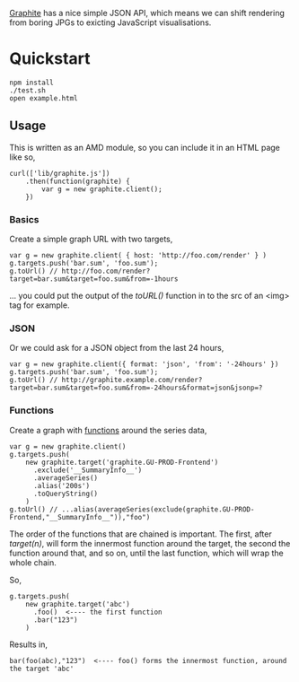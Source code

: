 [Graphite](http://graphite.wikidot.com/) has a nice simple JSON API, which means we can shift rendering from boring JPGs to exicting JavaScript visualisations. 

# Quickstart

```
npm install
./test.sh
open example.html
```

## Usage

This is written as an AMD module, so you can include it in an HTML page like so,

```
curl(['lib/graphite.js'])
    .then(function(graphite) {
        var g = new graphite.client();
    })
```

### Basics

Create a simple graph URL with two targets,

```
var g = new graphite.client( { host: 'http://foo.com/render' } )
g.targets.push('bar.sum', 'foo.sum');
g.toUrl() // http://foo.com/render?target=bar.sum&target=foo.sum&from=-1hours
```

... you could put the output of the _toURL()_ function in to the src of an &lt;img&gt; tag for example.

### JSON

Or we could ask for a JSON object from the last 24 hours,

```
var g = new graphite.client({ format: 'json', 'from': '-24hours' })
g.targets.push('bar.sum', 'foo.sum');
g.toUrl() // http://graphite.example.com/render?target=bar.sum&target=foo.sum&from=-24hours&format=json&jsonp=?
```

### Functions

Create a graph with [functions](http://graphite.readthedocs.org/en/latest/functions.html) around the series data,

```
var g = new graphite.client()
g.targets.push(
    new graphite.target('graphite.GU-PROD-Frontend')
      .exclude('__SummaryInfo__')
      .averageSeries()
      .alias('200s')
      .toQueryString()
    )
g.toUrl() // ...alias(averageSeries(exclude(graphite.GU-PROD-Frontend,"__SummaryInfo__")),"foo")
```

The order of the functions that are chained is important. The first, after _target(n)_, will form the innermost function around the target, the second the function around that, and so on, until the last function, which will wrap the whole chain.

So, 

```
g.targets.push(
    new graphite.target('abc')
      .foo()  <---- the first function
      .bar("123")
    )
```

Results in,

```
bar(foo(abc),"123")  <---- foo() forms the innermost function, around the target 'abc'
```


